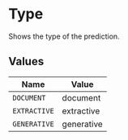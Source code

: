 # Type

Shows the type of the prediction.


## Values

| Name         | Value        |
| ------------ | ------------ |
| `DOCUMENT`   | document     |
| `EXTRACTIVE` | extractive   |
| `GENERATIVE` | generative   |